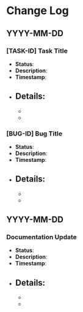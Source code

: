 # Change Log

## YYYY-MM-DD

### [TASK-ID] Task Title
- **Status**: 
- **Description**: 
- **Timestamp**: 
- **Details**: 
  - 
  - 
  - 

### [BUG-ID] Bug Title
- **Status**: 
- **Description**: 
- **Timestamp**: 
- **Details**: 
  - 
  - 
  - 

## YYYY-MM-DD

### Documentation Update
- **Status**: 
- **Description**: 
- **Timestamp**: 
- **Details**: 
  - 
  - 
  - 